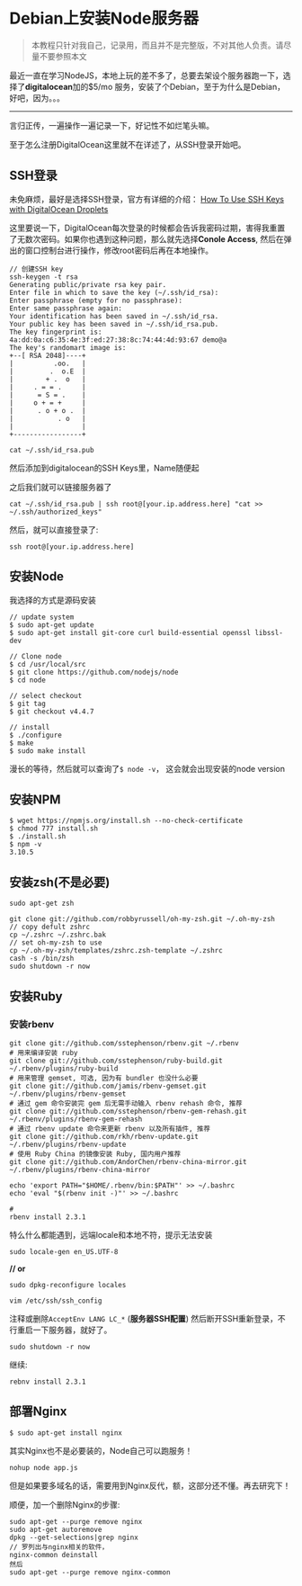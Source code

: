# Debian上安装Node服务器

> 本教程只针对我自己，记录用，而且并不是完整版，不对其他人负责。请尽量不要参照本文


最近一直在学习NodeJS，本地上玩的差不多了，总要去架设个服务器跑一下，选择了**digitalocean**加的$5/mo 服务，安装了个Debian，至于为什么是Debian，好吧，因为。。。

<!-- more -->
---

言归正传，一遍操作一遍记录一下，好记性不如烂笔头嘛。

至于怎么注册DigitalOcean这里就不在详述了，从SSH登录开始吧。

## SSH登录

未免麻烦，最好是选择SSH登录，官方有详细的介绍：
[How To Use SSH Keys with DigitalOcean Droplets](https://www.digitalocean.com/community/tutorials/how-to-use-ssh-keys-with-digitalocean-droplets)

这里要说一下，DigitalOcean每次登录的时候都会告诉我密码过期，害得我重置了无数次密码。如果你也遇到这种问题，那么就先选择**Conole Access**, 然后在弹出的窗口控制台进行操作，修改root密码后再在本地操作。

```shell
// 创建SSH key
ssh-keygen -t rsa
Generating public/private rsa key pair.
Enter file in which to save the key (~/.ssh/id_rsa): 
Enter passphrase (empty for no passphrase): 
Enter same passphrase again: 
Your identification has been saved in ~/.ssh/id_rsa.
Your public key has been saved in ~/.ssh/id_rsa.pub.
The key fingerprint is:
4a:dd:0a:c6:35:4e:3f:ed:27:38:8c:74:44:4d:93:67 demo@a
The key's randomart image is:
+--[ RSA 2048]----+
|          .oo.   |
|         .  o.E  |
|        + .  o   |
|     . = = .     |
|      = S = .    |
|     o + = +     |
|      . o + o .  |
|           . o   |
|                 |
+-----------------+
```

```shell
cat ~/.ssh/id_rsa.pub
```
然后添加到digitalocean的SSH Keys里，Name随便起

之后我们就可以链接服务器了

```shell
cat ~/.ssh/id_rsa.pub | ssh root@[your.ip.address.here] "cat >> ~/.ssh/authorized_keys"
```
然后，就可以直接登录了:
```shell
ssh root@[your.ip.address.here]
```

## 安装Node

我选择的方式是源码安装

```shell
// update system
$ sudo apt-get update
$ sudo apt-get install git-core curl build-essential openssl libssl-dev

// Clone node
$ cd /usr/local/src
$ git clone https://github.com/nodejs/node
$ cd node

// select checkout
$ git tag
$ git checkout v4.4.7

// install
$ ./configure
$ make
$ sudo make install
```
漫长的等待，然后就可以查询了`$ node -v`， 这会就会出现安装的node version

## 安装NPM
```shell
$ wget https://npmjs.org/install.sh --no-check-certificate
$ chmod 777 install.sh
$ ./install.sh
$ npm -v
3.10.5
```
## 安装zsh(不是必要)
```shell
sudo apt-get zsh

git clone git://github.com/robbyrussell/oh-my-zsh.git ~/.oh-my-zsh
// copy defult zshrc
cp ~/.zshrc ~/.zshrc.bak
// set oh-my-zsh to use
cp ~/.oh-my-zsh/templates/zshrc.zsh-template ~/.zshrc
cash -s /bin/zsh
sudo shutdown -r now
```

## 安装Ruby
### 安装rbenv
```shell
git clone git://github.com/sstephenson/rbenv.git ~/.rbenv
# 用来编译安装 ruby
git clone git://github.com/sstephenson/ruby-build.git ~/.rbenv/plugins/ruby-build
# 用来管理 gemset, 可选, 因为有 bundler 也没什么必要
git clone git://github.com/jamis/rbenv-gemset.git  ~/.rbenv/plugins/rbenv-gemset
# 通过 gem 命令安装完 gem 后无需手动输入 rbenv rehash 命令, 推荐
git clone git://github.com/sstephenson/rbenv-gem-rehash.git ~/.rbenv/plugins/rbenv-gem-rehash
# 通过 rbenv update 命令来更新 rbenv 以及所有插件, 推荐
git clone git://github.com/rkh/rbenv-update.git ~/.rbenv/plugins/rbenv-update
# 使用 Ruby China 的镜像安装 Ruby, 国内用户推荐
git clone git://github.com/AndorChen/rbenv-china-mirror.git ~/.rbenv/plugins/rbenv-china-mirror
```

```shell
echo 'export PATH="$HOME/.rbenv/bin:$PATH"' >> ~/.bashrc
echo 'eval "$(rbenv init -)"' >> ~/.bashrc

#
rbenv install 2.3.1
```

特么什么都能遇到，远端locale和本地不符，提示无法安装

```shell
sudo locale-gen en_US.UTF-8
```

**// or**

```shell
sudo dpkg-reconfigure locales
```

```shell
vim /etc/ssh/ssh_config
```
注释或删除`AcceptEnv LANG LC_*` (**服务器SSH配置**)
然后断开SSH重新登录，不行重启一下服务器，就好了。

```shell
sudo shutdown -r now
```

继续:
```shell
rebnv install 2.3.1
```


## 部署Nginx
```shell
$ sudo apt-get install nginx
```

其实Nginx也不是必要装的，Node自己可以跑服务！
```shell
nohup node app.js
```

但是如果要多域名的话，需要用到Nginx反代，额，这部分还不懂。再去研究下！

顺便，加一个删除Nginx的步骤:

```shell
sudo apt-get --purge remove nginx
sudo apt-get autoremove
dpkg --get-selections|grep nginx
// 罗列出与nginx相关的软件， 
nginx-common deinstall 
然后
sudo apt-get --purge remove nginx-common
```



